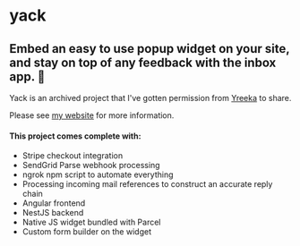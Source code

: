 # yack
## Embed an easy to use popup widget on your site, and stay on top of any feedback with the inbox app. 💬

Yack is an archived project that I've gotten permission from <a href="https://yreeka.com">Yreeka</a> to share.

Please see <a href="https://joduplessis.com/work/yack">my website</a> for more information.

#### This project comes complete with:

- Stripe checkout integration
- SendGrid Parse webhook processing
- ngrok npm script to automate everything
- Processing incoming mail references to construct an accurate reply chain
- Angular frontend
- NestJS backend
- Native JS widget bundled with Parcel
- Custom form builder on the widget
